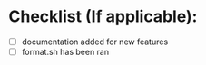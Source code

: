 # Checklist (If applicable):

- [ ] documentation added for new features
- [ ] format.sh has been ran
